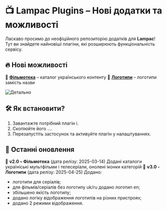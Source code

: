 # 📺 Lampac Plugins – Нові додатки та можливості

Ласкаво просимо до неофіційного репозиторію додатків для **Lampac**!  
Тут ви знайдете найновіші плагіни, які розширюють функціональність сервісу.

## 🔥 Нові можливості
🔹 [**Фільмотека**](https://mastermagic98.github.io/l_plugins/cat_ua.js) – каталог українського контенту 
🔹 [**Логотипи**](https://mastermagic98.github.io/l_plugins/logo_title.js) – логотипи замість назви 


![Детально](https://mastermagic98.github.io/l_plugins/cat_ua.png)

## 🛠 Як встановити?
1. Завантажте потрібний плагін і.
2. Скопіюйте його ....  
3. Перезапустіть застосунок та активуйте плагін у налаштуваннях.

## 📢 Останні оновлення
🔹 **v2.0 – Фільмотека** (дата релізу: 2025-03-14) Додані каталоги україніські мультфільми і  телесеріали, онолені іконки категорій
🔹 **v3.0 - Логотипи** (дата релізу: 2025-04-25) Додано:
- логотипи для серіалів;
- для фільмів/серіалів без логотипу uk/ru додано логотип en;
- збільшено якість логотипу;
- додано логіку відображення логотипів на різних пристроях;
- додано 2 режими відображення.
